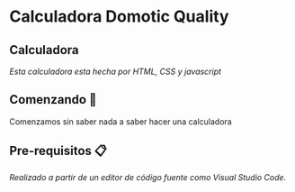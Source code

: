 # Calculadora Domotic Quality

## Calculadora
  _Esta calculadora esta hecha por HTML, CSS y javascript_

## Comenzando 🚀
Comenzamos sin saber nada a saber hacer una calculadora

## Pre-requisitos 📋
  _Realizado a partir de  un editor de código fuente como Visual Studio Code._
  

